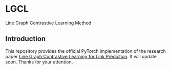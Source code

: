 # LGCL
Line Graph Contrastive Learning Method
## Introduction
This repository provides the official PyTorch implementation of the research paper [Line Graph Contrastive Learning for Link Prediction](https://arxiv.org/abs/2210.13795). It will update soon. Thanks for your attention.
